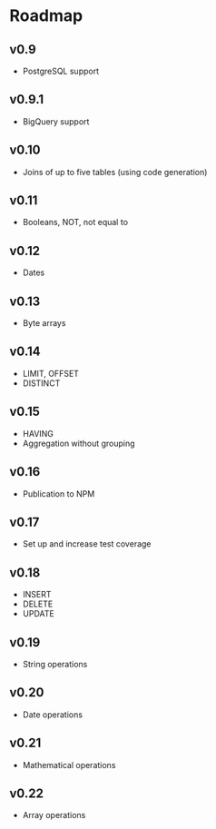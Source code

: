 # Roadmap

## v0.9
- PostgreSQL support

## v0.9.1
- BigQuery support

## v0.10
- Joins of up to five tables (using code generation)

## v0.11
- Booleans, NOT, not equal to

## v0.12
- Dates

## v0.13
- Byte arrays

## v0.14
- LIMIT, OFFSET
- DISTINCT

## v0.15
- HAVING
- Aggregation without grouping

## v0.16
- Publication to NPM

## v0.17
- Set up and increase test coverage

## v0.18
- INSERT
- DELETE
- UPDATE

## v0.19
- String operations

## v0.20
- Date operations

## v0.21
- Mathematical operations

## v0.22
- Array operations